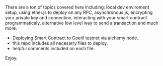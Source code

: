 There are a ton of topics covered here including: local dev enviroment setup, using ether.js to deploy on any RPC, asynchronous js, encrypting your private key and connection, interacting with your smart contract programmaticaly, alternative low level way to send a transaction and much more.

- Deploying Smart Contract to Goeril testnet via alchemy node.
- this repo includes all necesarry files to deploy. 
- helpful comments included on each file. 

Enjoy.
